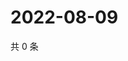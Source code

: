 # 2022-08-09

共 0 条

<!-- BEGIN WEIBO -->
<!-- 最后更新时间 Tue Aug 09 2022 11:04:08 GMT+0800 (China Standard Time) -->

<!-- END WEIBO -->
